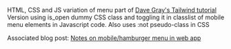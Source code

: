 HTML, CSS and JS variation of menu part of [Dave Gray's Tailwind tutorial](https://www.youtube.com/watch?v=lCxcTsOHrjo)
Version using is_open dummy CSS class and toggling it in classlist of mobile menu elements in Javascript code. Also uses :not pseudo-class in CSS

Associated blog post: [Notes on mobile/hamburger menu in web app](https://raviswdev.blogspot.com/2024/06/notes-on-mobilehamburger-menu-in-web-app.html)
